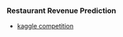 ### Restaurant Revenue Prediction

- [kaggle competition](https://www.kaggle.com/c/restaurant-revenue-prediction)
